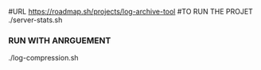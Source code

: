 #URL
https://roadmap.sh/projects/log-archive-tool
#TO RUN THE PROJET
./server-stats.sh

### RUN WITH ANRGUEMENT
./log-compression.sh <file to be compresssed>

